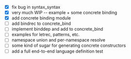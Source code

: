 - [x] fix bug in syntax_syntax
- [x] very much WIP -- example + some concrete binding
- [x] add concrete binding module
- [ ] add bindrec to concrete_bind
- [ ] implement binddep and add to concrete_bind
- [ ] examples for letrec, patterns, etc.
- [ ] namespace union and per-namespace resolve
- [ ] some kind of sugar for generating concrete constructors
- [ ] add a full end-to-end language definition test
